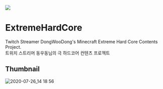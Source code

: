 
[![](https://jitpack.io/v/sukkot23/ExtremeHardCore.svg)](https://jitpack.io/#sukkot23/ExtremeHardCore)   



# ExtremeHardCore
Twitch Streamer DongWooDong's Minecraft Extreme Hard Core Contents Project.   
트위치 스트리머 동우동님의 극 하드코어 컨텐츠 프로젝트


## Thumbnail
![2020-07-26_14 18 56](https://user-images.githubusercontent.com/56511728/98028569-a424ee00-1e51-11eb-83c0-5e6d814adbba.png)
